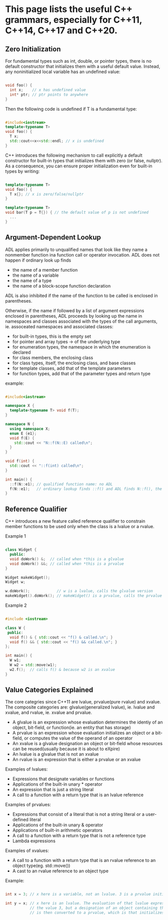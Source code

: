 # This page lists the useful C++ grammars, especially for C++11, C++14, C++17 and C++20.

## Zero Initialization

For fundamental types such as int, double, or pointer types, there is no default constructor that initializes them with a useful default value. Instead, any noninitialized local variable has an undefined value:

```cpp

void foo() {
  int x;    // x has undefined value
  int* ptr; // ptr points to anywhere
}

```

Then the following code is undefined if T is a fundamental type:

```cpp

#include<iostream>
template<typename T>
void foo() {
  T x;
  std::cout<<x<<std::endl; // x is undefined
}

```

C++ introduces the following mechanism to call explicitly a default constructor for built-in types that initializes them with zero (or false, nullptr). As a consequence, you can ensure proper initialization even for built-in types by writing:

```cpp

template<typename T>
void foo() {
  T x{}; // x is zero/false/nullptr
}

template<typename T>
void bar(T p = T{}) { // the default value of p is not undefined
  ...
}

```

## Argument-Dependent Lookup

ADL applies primarily to unqualified names that look like they name a nonmember function ina function call or operator invocation. ADL does not happen if ordinary look up finds

- the name of a member function
- the name of a variable
- the name of a type
- the name of a block-scope function declaration

ADL is also inhibited if the name of the function to be called is enclosed in parentheses.

Otherwise, if the name if followed by a list of argument expressions enclosed in parentheses, ADL proceeds by looking up the name in namespaces and classes associated with the types of the call arguments, ie. assoceated namespaces and associated classes:

- for built-in types, this is the empty set
- for pointer and array types -> of the underlying type
- for enumeration types, the namespace in which the enumeration is declared
- for class members, the enclosing class
- for class types, itself, the enclosing class, and base classes
- for template classes, add that of the template parameters
- for function types, add that of the parameter types and return type

example:

```cpp

#include<iostream>

namespace X {
  template<typename T> void f(T);
}

namespace N {
  using namespace X;
  enum E {e1};
  void f(E) {
    std::cout << "N::f(N::E) called\n";
  }
}

void f(int) {
  std::cout << "::f(int) called\n";
}

int main() {
  ::f(N::e1); // qualified function name: no ADL
  f(N::e1);   // ordinary lookup finds ::f() and ADL finds N::f(), the latter is preferred
}

```

## Reference Qualifier

C++ introduces a new feature called reference qualifier to constrain member functions to be used only when the class is a lvalue or a rvalue.

Example 1

```cpp

class Widget {
  public:
  void doWork() &;  // called when *this is a glvalue
  void doWork() &&; // called when *this is a prvalue
}

Widget makeWidget();
Widget w;

w.doWork();            // w is a lvalue, calls the glvalue version
makeWidget().doWork(); // makeWidget() is a prvalue, calls the prvalue version

```

Example 2

```cpp

#include <iostream>

class W {
 public:
  void f() & { std::cout << "f() & called.\n"; }
  void f() && { std::cout << "f() && called.\n"; }
};

int main() {
  W w1;
  W w2 = std::move(w1);
  w2.f();  // calls f() & because w2 is an xvalue
}

```

## Value Categories Explained

The core categries since C++11 are lvalue, prvalue(pure rvalue) and xvalue. The composite categories are: glvalue(generalized lvalue), ie. lvalue and xvalue, and rvalue, ie. xvalue and prvalue.

- A glvalue is an expression whose evaluation determines the identiy of an object, bit-field, or function(ie. an entity that has storage)
- A prvalue is an expression whose evaluation initializes an object or a bit-field, or computes the value of the operand of an operator
- An xvalue is a glvalue designation an object or bit-field whose resources can be reused(usually because it is about to eXpire)
- An lvalue is a glvalue that is not an xvalue
- An rvalue is an expression that is either a prvalue or an xvalue

Examples of lvalues:

- Expressions that designate variables or functions
- Applications of the built-in unary * operator
- An expression that is just a string literal
- A call to a function with a return type that is an lvalue reference

Examples of prvalues:

- Expressions that consist of a literal that is not a string literal or a user-defined literal
- Applications of the built-in unary & operator
- Applications of built-in arithmetic operators
- A call to a function with a return type that is not a reference type
- Lambda expressions

Examples of xvalues:

- A call to a function with a return type that is an rvalue reference to an object type(eg. std::move())
- A cast to an rvalue reference to an object type

Example:

```cpp

int x = 3; // x here is a variable, not an lvalue. 3 is a prvalue initializing the variable x.

int y = x; // x here is an lvalue. The evaluation of that lvalue expression does not produce
           // the value 3, but a designation of an object containing the value 3. That lvalue
           // is then converted to a prvalue, which is that initializes y.

```
